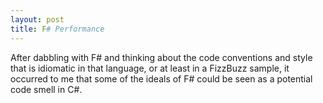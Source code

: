 ```yaml
---
layout: post
title: F# Performance
---
```


After dabbling with F# and thinking about the code conventions and style that is idiomatic in that language, or at least in a FizzBuzz sample, it occurred to me that some of the ideals of F# could be seen as a potential code smell in C#.